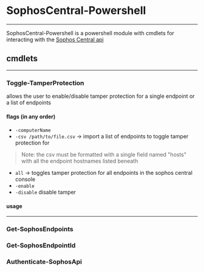 # SophosCentral-Powershell
---
SophosCentral-Powershell is a powershell module with cmdlets for interacting with the [Sophos Central api](https://developer.sophos.com/intro)
## cmdlets
---
### Toggle-TamperProtection
allows the user to enable/disable tamper protection for a single endpoint or a list of endpoints
#### flags (in any order)
- ``-computerName``
- ``-csv /path/to/file.csv`` -> import a list of endpoints to toggle tamper protection for
> Note: the csv must be formatted with a single field named "hosts" with all the endpoint hostnames listed beneath
- ``all`` -> toggles tamper protection for all endpoints in the sophos central console
- ``-enable``
- ``-disable`` disable tamper
#### usage
---
### Get-SophosEndpoints
### Get-SophosEndpointId
### Authenticate-SophosApi

